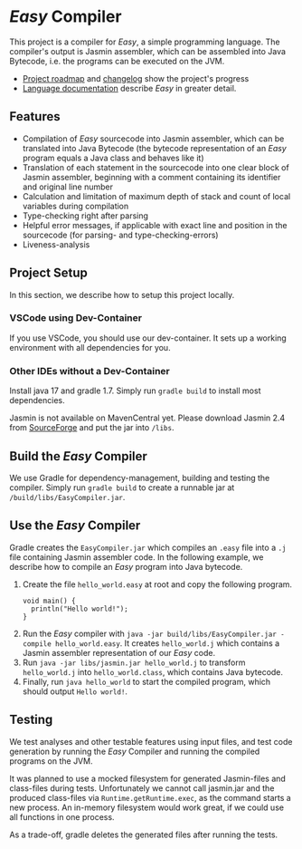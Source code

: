 # _Easy_ Compiler

This project is a compiler for _Easy_, a simple programming language.
The compiler's output is Jasmin assembler, which can be assembled into Java Bytecode, i.e. the programs can be executed on the JVM.

- [Project roadmap](/docs/EasyLanguage.md#roadmap) and [changelog](/docs/Changelog.md) show the project's progress
- [Language documentation](/docs/EasyLanguage.md) describe _Easy_ in greater detail.

## Features

- Compilation of _Easy_ sourcecode into Jasmin assembler, which can be translated into Java Bytecode (the bytecode representation of an _Easy_ program equals a Java class and behaves like it)
- Translation of each statement in the sourcecode into one clear block of Jasmin assembler, beginning with a comment containing its identifier and original line number
- Calculation and limitation of maximum depth of stack and count of local variables during compilation
- Type-checking right after parsing
- Helpful error messages, if applicable with exact line and position in the sourcecode (for parsing- and type-checking-errors)
- Liveness-analysis

## Project Setup

In this section, we describe how to setup this project locally.

### VSCode using Dev-Container

If you use VSCode, you should use our dev-container.
It sets up a working environment with all dependencies for you.

### Other IDEs without a Dev-Container

Install java 17 and gradle 1.7.
Simply run `gradle build` to install most dependencies.

Jasmin is not available on MavenCentral yet.
Please download Jasmin 2.4 from [SourceForge](https://sourceforge.net/projects/jasmin/files/jasmin/jasmin-2.4/) and put the jar into `/libs`.

## Build the _Easy_ Compiler

We use Gradle for dependency-management, building and testing the compiler.
Simply run `gradle build` to create a runnable jar at `/build/libs/EasyCompiler.jar`.

## Use the _Easy_ Compiler

Gradle creates the `EasyCompiler.jar` which compiles an `.easy` file into a `.j` file containing Jasmin assembler code.
In the following example, we describe how to compile an _Easy_ program into Java bytecode.

1. Create the file `hello_world.easy` at root and copy the following program.
    ```
    void main() {
      println("Hello world!");
    }
    ```
2. Run the _Easy_ compiler with `java -jar build/libs/EasyCompiler.jar -compile hello_world.easy`.
    It creates `hello_world.j` which contains a Jasmin assembler representation of our _Easy_ code.
3. Run `java -jar libs/jasmin.jar hello_world.j` to transform `hello_world.j` into `hello_world.class`, which contains Java bytecode.
4. Finally, run `java hello_world` to start the compiled program, which should output `Hello world!`.

## Testing

We test analyses and other testable features using input files, and test code generation by running the _Easy_ Compiler and running the compiled programs on the JVM.

It was planned to use a mocked filesystem for generated Jasmin-files and class-files during tests.
Unfortunately we cannot call jasmin.jar and the produced class-files via `Runtime.getRuntime.exec`, as the command starts a new process.
An in-memory filesystem would work great, if we could use all functions in one process.

As a trade-off, gradle deletes the generated files after running the tests.
